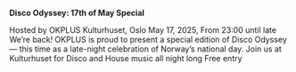 **Disco Odyssey: 17th of May Special**

Hosted by OKPLUS
Kulturhuset, Oslo
May 17, 2025,
From 23:00 until late
We’re back! OKPLUS is proud to present a special edition of Disco Odyssey — this time as a late-night celebration of Norway’s national day. Join us at Kulturhuset for Disco and House music all night long
Free entry
